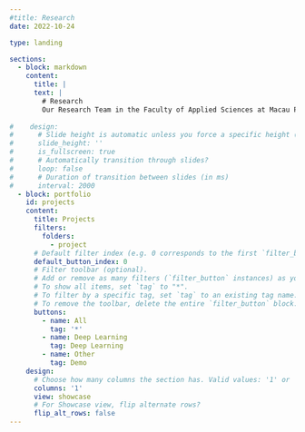```yaml
---
#title: Research
date: 2022-10-24

type: landing

sections:
  - block: markdown
    content:
      title: |
      text: |
        # Research
        Our Research Team in the Faculty of Applied Sciences at Macau Polytechnic University is dedicated to research in the field of digital security. Our research spans various aspects of digital multimedia processing, including digital watermarking, multimedia forensics, tampering detection, self-recovery, remote image processing, and the application of deep learning techniques. With a dedication to fostering the progress of artificial intelligence in security, we consistently push the boundaries of our field through innovative research. Our primary objective is to leverage our expertise to address key challenges in the field of digital security.
      
#    design:
#      # Slide height is automatic unless you force a specific height (e.g. '400px')
#      slide_height: ''
#      is_fullscreen: true
#      # Automatically transition through slides?
#      loop: false
#      # Duration of transition between slides (in ms)
#      interval: 2000
  - block: portfolio
    id: projects
    content:
      title: Projects
      filters:
        folders:
          - project
      # Default filter index (e.g. 0 corresponds to the first `filter_button` instance below).
      default_button_index: 0
      # Filter toolbar (optional).
      # Add or remove as many filters (`filter_button` instances) as you like.
      # To show all items, set `tag` to "*".
      # To filter by a specific tag, set `tag` to an existing tag name.
      # To remove the toolbar, delete the entire `filter_button` block.
      buttons:
        - name: All
          tag: '*'
        - name: Deep Learning
          tag: Deep Learning
        - name: Other
          tag: Demo
    design:
      # Choose how many columns the section has. Valid values: '1' or '2'.
      columns: '1'
      view: showcase
      # For Showcase view, flip alternate rows?
      flip_alt_rows: false
---
```

